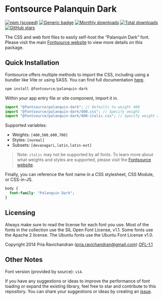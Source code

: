 # Fontsource Palanquin Dark

[![npm (scoped)](https://img.shields.io/npm/v/@fontsource/palanquin-dark?color=brightgreen)](https://www.npmjs.com/package/@fontsource/palanquin-dark) [![Generic badge](https://img.shields.io/badge/fontsource-passing-brightgreen)](https://github.com/fontsource/fontsource) [![Monthly downloads](https://badgen.net/npm/dm/@fontsource/palanquin-dark)](https://github.com/fontsource/fontsource) [![Total downloads](https://badgen.net/npm/dt/@fontsource/palanquin-dark)](https://github.com/fontsource/fontsource) [![GitHub stars](https://img.shields.io/github/stars/fontsource/fontsource.svg?style=social&label=Star)](https://github.com/fontsource/fontsource/stargazers)

The CSS and web font files to easily self-host the “Palanquin Dark” font. Please visit the main [Fontsource website](https://fontsource.org/fonts/palanquin-dark) to view more details on this package.

## Quick Installation

Fontsource offers multiple methods to import the CSS, including using a bundler like Vite or using SASS. You can find full documentation [here](https://fontsource.org/docs/getting-started/introduction).

```javascript
npm install @fontsource/palanquin-dark
```

Within your app entry file or site component, import it in.

```javascript
import "@fontsource/palanquin-dark"; // Defaults to weight 400
import "@fontsource/palanquin-dark/400.css"; // Specify weight
import "@fontsource/palanquin-dark/400-italic.css"; // Specify weight and style
```

Supported variables:
- Weights: `[400,500,600,700]`
- Styles: `[normal]`
- Subsets: `[devanagari,latin,latin-ext]`

> Note: `italic` may not be supported by all fonts. To learn more about what weights and styles are supported, please visit the [Fontsource website](https://fontsource.org/fonts/palanquin-dark).

Finally, you can reference the font name in a CSS stylesheet, CSS Module, or CSS-in-JS.

```css
body {
  font-family: "Palanquin Dark";
}
```

## Licensing
Always make sure to read the license for each font you use. Most of the fonts in the collection use the SIL Open Font License, v1.1. Some fonts use the Apache 2 license. The Ubuntu fonts use the Ubuntu Font License v1.0.

Copyright 2014 Pria Ravichandran (pria.ravichandran@gmail.com)
[OFL-1.1](http://scripts.sil.org/OFL)

## Other Notes
Font version (provided by source): `v14`.

If you have any suggestions or ideas to improve the performance of font loading or expand the existing library, feel free to star and contribute to this repository. You can share your suggestions or ideas by creating an [issue](https://github.com/fontsource/fontsource/issues).